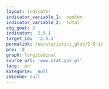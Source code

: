 ```yaml
---
layout: indicator
indicator_variable_1:  ogółem
indicator_variable_2:  total
sdg_goal: 2
indicator:  2.5.1
target_id:  '2.5.1'
permalink: /en/statistics_glob/2-5-1/
pre:  0
graph: longitudinal
source_url: 'www.stat.gov.pl'
lang:  en
kategorie:  null
zmienne: null
---
```

